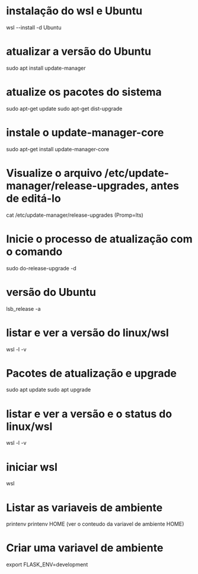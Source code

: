 
# instalação do wsl e Ubuntu
wsl --install -d Ubuntu

# atualizar a versão do Ubuntu
sudo apt install update-manager
# atualize os pacotes do sistema
sudo apt-get update
sudo apt-get dist-upgrade
#  instale o update-manager-core
sudo apt-get install update-manager-core
# Visualize o arquivo /etc/update-manager/release-upgrades, antes de editá-lo
cat /etc/update-manager/release-upgrades (Promp=lts)
# Inicie o processo de atualização com o comando
sudo do-release-upgrade -d

# versão do Ubuntu
lsb_release -a


# listar e ver a versão do linux/wsl
wsl -l -v

# Pacotes de atualização e upgrade
sudo apt update
sudo apt upgrade


# listar e ver a versão e o status do linux/wsl
wsl -l -v

# iniciar wsl
wsl

# Listar as variaveis de ambiente
printenv
printenv HOME (ver o conteudo da variavel de ambiente HOME)

# Criar uma variavel de ambiente
export FLASK_ENV=development
